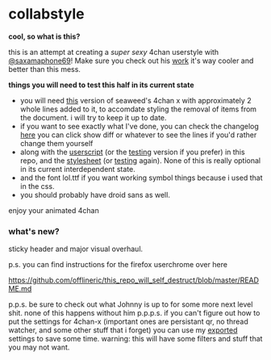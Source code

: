 collabstyle
===========

__cool, so what is this?__

this is an attempt at creating a *super sexy* 4chan userstyle with [@saxamaphone69](https://github.com/saxamaphone69)! 
Make sure you check out his [work](https://github.com/saxamaphone69/collabstyle) it's way cooler and better than this mess.


__things you will need to test this half in its current state__
* you will need [this](https://github.com/offlineric/4chan-x/raw/master/builds/4chan-X.user.js) version of seaweed's 4chan x with approximately 2 whole lines added to it, to accomdate styling the removal of items from the document. i will try to keep it up to date. 
* if you want to see exactly what I've done, you can check the changelog [here](https://github.com/offlineric/4chan-x/commit/ce045fd2642d7c758fd6e99d1ca8ac1783c6a219) you can click show diff or whatever to see the lines if you'd rather change them yourself
* along with the [userscript](https://github.com/offlineric/collabstyle/raw/master/scrolling_class.user.js) (or the [testing](https://github.com/offlineric/collabstyle/raw/master/testing.user.js) version if you prefer) in this repo, and the [stylesheet](https://github.com/offlineric/collabstyle/raw/master/collabstyle.css) (or [testing](https://github.com/offlineric/collabstyle/raw/master/testing.css) again). None of this is really optional in its current interdependent state.
* and the font lol.ttf if you want working symbol things because i used that in the css. 
* you should probably have droid sans as well.

enjoy your animated 4chan 

### what's new?

sticky header and major visual overhaul. 


p.s. you can find instructions for the firefox userchrome over here


https://github.com/offlineric/this_repo_will_self_destruct/blob/master/README.md

p.p.s. be sure to check out what Johnny is up to for some more next level shit. none of this happens without him
p.p.p.s. if you can't figure out how to put the settings for 4chan-x (important ones are persistant qr, no thread watcher, and some other stuff that i forget) you can use my [exported](https://raw.github.com/offlineric/collabstyle/master/settings.json) settings to save some time. warning: this will have some filters and stuff that you may not want. 
